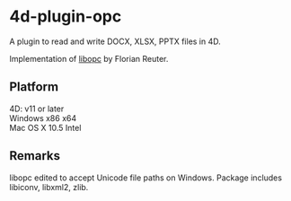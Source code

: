 4d-plugin-opc
=============

A plugin to read and write DOCX, XLSX, PPTX files in 4D.

Implementation of [libopc](http://libopc.codeplex.com) by Florian Reuter.

Platform
--------

4D: v11 or later  
Windows x86 x64  
Mac OS X 10.5 Intel  

Remarks
-------
libopc edited to accept Unicode file paths on Windows.
Package includes libiconv, libxml2, zlib.
